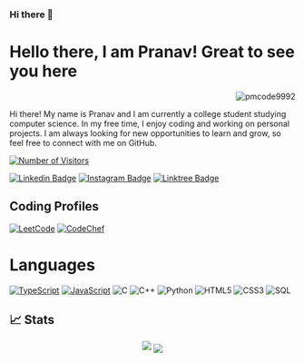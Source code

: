 ### Hi there 👋

<!--
**pmcode9992/pmcode9992** is a ✨ _special_ ✨ repository because its `README.md` (this file) appears on your GitHub profile.

Here are some ideas to get you started:

- 🔭 I’m currently working on ...
- 🌱 I’m currently learning ...
- 👯 I’m looking to collaborate on ...
- 🤔 I’m looking for help with ...
- 💬 Ask me about ...
- 📫 How to reach me: ...
- 😄 Pronouns: ...
- ⚡ Fun fact: ...
-->

# Hello there, I am Pranav! Great to see you here
<p align="right"> <img src="https://komarev.com/ghpvc/?username=pmcode9992&label=Profile%20views&color=0e75b6&style=flat" alt="pmcode9992" /> </p>


Hi there! My name is Pranav and I am currently a college student studying computer science. In my free time, I enjoy coding and working on personal projects. I am always looking for new opportunities to learn and grow, so feel free to connect with me on GitHub.


<a href="https://github.com/pmcode9992/"><img src="https://visitor-badge.laobi.icu/badge?page_id=pmcode9992/pmcode9992.github.io" alt="Number of Visitors"></a>

[![Linkedin Badge](https://img.shields.io/badge/LinkedIn-0077B5?style=for-the-badge&logo=linkedin&logoColor=white&link=https://www.linkedin.com/in/pranavmurthy201/)](https://www.linkedin.com/in/pranavmurthy201/)
[![Instagram Badge](https://img.shields.io/badge/Instagram-E4405F?style=for-the-badge&logo=instagram&logoColor=white&link=https://instagram.com/pranavm59/)](https://instagram.com/pranavm59)
[![Linktree Badge](https://img.shields.io/badge/linktree-39E09B?style=for-the-badge&logo=linktree&logoColor=black)](https://linktr.ee/pranavmurthy)





## Coding Profiles

[![LeetCode](https://img.shields.io/badge/-LeetCode-FFA116?style=for-the-badge&logo=LeetCode&logoColor=black)](https://leetcode.com/pmcode9992/)
[![CodeChef](https://img.shields.io/badge/Codechef-%23B92B27.svg?&style=for-the-badge&logo=Codechef&logoColor=white)](https://www.codechef.com/users/pranav9992)

# Languages

[![TypeScript](https://img.shields.io/badge/TypeScript-3178C6?style=for-the-badge&logo=typescript&logoColor=white)](https://www.typescriptlang.org/)
[![JavaScript](https://img.shields.io/badge/JavaScript-F7DF1E?style=for-the-badge&logo=javascript&logoColor=white)](https://developer.mozilla.org/en-US/docs/Web/JavaScript)
![C](https://img.shields.io/badge/C-00599C?style=for-the-badge&logo=c&logoColor=white)
![C++](https://img.shields.io/badge/C%2B%2B-00599C?style=for-the-badge&logo=c%2B%2B&logoColor=white)
![Python](https://img.shields.io/badge/Python-3776AB?style=for-the-badge&logo=python&logoColor=white)
![HTML5](https://img.shields.io/badge/HTML5-E34F26?style=for-the-badge&logo=html5&logoColor=white)
![CSS3](https://img.shields.io/badge/CSS3-1572B6?style=for-the-badge&logo=css3&logoColor=white)
![SQL](https://img.shields.io/badge/MySQL-00000F?style=for-the-badge&logo=mysql&logoColor=white)





## 📈 Stats

<p align ="center">
<img src="https://github-readme-stats.vercel.app/api?username=pmcode9992"/>
<img align="center" src="https://github-readme-streak-stats.herokuapp.com/?user=pmcode9992&theme=tokyonight" />
</p>
